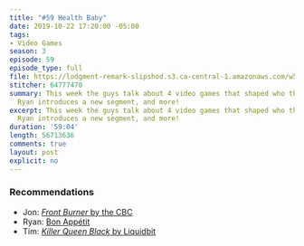 ```yaml
---
title: "#59 Health Baby"
date: 2019-10-22 17:20:00 -05:00
tags:
- Video Games
season: 3
episode: 59
episode_type: full
file: https://lodgment-remark-slipshod.s3.ca-central-1.amazonaws.com/w59+edit.mp3
stitcher: 64777470
summary: This week the guys talk about 4 video games that shaped who they are today,
  Ryan introduces a new segment, and more!
excerpt: This week the guys talk about 4 video games that shaped who they are today,
  Ryan introduces a new segment, and more!
duration: '59:04'
length: 56713636
comments: true
layout: post
explicit: no
---
```


### Recommendations
- Jon: [*Front Burner* by the CBC](https://open.spotify.com/show/1qL9keKtruUmZ1hPkhHZL1?si=nn1iPZj0Q7y5jTsbblv8aA)
- Ryan: [Bon Appétit](https://www.youtube.com/user/BonAppetitDotCom)
- Tim: [*Killer Queen Black* by Liquidbit](http://www.killerqueenblack.com)
